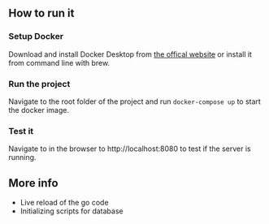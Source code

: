## How to run it

### Setup Docker
Download and install Docker Desktop from [the offical website](https://www.docker.com/products/docker-desktop/) or install it from command line with brew.

### Run the project
Navigate to the root folder of the project and run `docker-compose up` to start the docker image.

### Test it 
Navigate to in the browser to http://localhost:8080 to test if the server is running.

## More info
- Live reload of the go code
- Initializing scripts for database